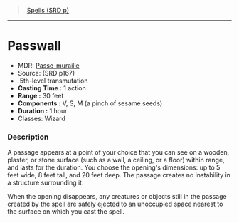 ﻿---
!SpellItem
Name: Passwall
AltName: '[Passe-muraille](hd_spells_passe_muraille.md)'
Type: transmutation
Level: 5
CastingTime: 1 action
Range: 30 feet
Components: V, S, M (a pinch of sesame seeds)
Duration: 1 hour
Classes: Wizard
Family: SpellVO
Source: (SRD p167)
Id: spells_vo.md#passwall
ParentLink: spells_vo.md#spells-srd-p
ParentName: Spells (SRD p)
NameLevel: 1
Attributes:
  Name: Passwall
  Markdown: >+
    # <!--Name-->Passwall<!--/Name-->


    - MDR: <!--AltName-->[Passe-muraille](hd_spells_passe_muraille.md)<!--/AltName-->

    - Source: <!--Source-->(SRD p167)<!--/Source-->

    -  <!--Level-->5<!--/Level-->th-level <!--Type-->transmutation<!--/Type-->

    - **Casting Time :** <!--CastingTime-->1 action<!--/CastingTime-->

    - **Range :** <!--Range-->30 feet<!--/Range-->

    - **Components :** <!--Components-->V, S, M (a pinch of sesame seeds)<!--/Components-->

    - **Duration :** <!--Duration-->1 hour<!--/Duration-->

    - Classes: <!--Classes-->Wizard<!--/Classes-->


    ### Description


    A passage appears at a point of your choice that you can see on a wooden, plaster, or stone surface (such as a wall, a ceiling, or a floor) within range, and lasts for the duration. You choose the opening's dimensions: up to 5 feet wide, 8 feet tall, and 20 feet deep. The passage creates no instability in a structure surrounding it.


    When the opening disappears, any creatures or objects still in the passage created by the spell are safely ejected to an unoccupied space nearest to the surface on which you cast the spell.

  AltName: '[Passe-muraille](hd_spells_passe_muraille.md)'
  Source: (SRD p167)
  Level: 5
  Type: transmutation
  CastingTime: 1 action
  Range: 30 feet
  Components: V, S, M (a pinch of sesame seeds)
  Duration: 1 hour
  Classes: Wizard
AttributesDictionary: >+
  Name: Passwall

  Markdown: >+

    # <!--Name-->Passwall<!--/Name-->





    - MDR: <!--AltName-->[Passe-muraille](hd_spells_passe_muraille.md)<!--/AltName-->



    - Source: <!--Source-->(SRD p167)<!--/Source-->



    -  <!--Level-->5<!--/Level-->th-level <!--Type-->transmutation<!--/Type-->



    - **Casting Time :** <!--CastingTime-->1 action<!--/CastingTime-->



    - **Range :** <!--Range-->30 feet<!--/Range-->



    - **Components :** <!--Components-->V, S, M (a pinch of sesame seeds)<!--/Components-->



    - **Duration :** <!--Duration-->1 hour<!--/Duration-->



    - Classes: <!--Classes-->Wizard<!--/Classes-->





    ### Description





    A passage appears at a point of your choice that you can see on a wooden, plaster, or stone surface (such as a wall, a ceiling, or a floor) within range, and lasts for the duration. You choose the opening's dimensions: up to 5 feet wide, 8 feet tall, and 20 feet deep. The passage creates no instability in a structure surrounding it.





    When the opening disappears, any creatures or objects still in the passage created by the spell are safely ejected to an unoccupied space nearest to the surface on which you cast the spell.



  AltName: '[Passe-muraille](hd_spells_passe_muraille.md)'

  Source: (SRD p167)

  Level: 5

  Type: transmutation

  CastingTime: 1 action

  Range: 30 feet

  Components: V, S, M (a pinch of sesame seeds)

  Duration: 1 hour

  Classes: Wizard

---
> [Spells (SRD p)](srd_spells.md)

---

# Passwall

- MDR: [Passe-muraille](hd_spells_passe_muraille.md)
- Source: (SRD p167)
-  5th-level transmutation
- **Casting Time :** 1 action
- **Range :** 30 feet
- **Components :** V, S, M (a pinch of sesame seeds)
- **Duration :** 1 hour
- Classes: Wizard

### Description

A passage appears at a point of your choice that you can see on a wooden, plaster, or stone surface (such as a wall, a ceiling, or a floor) within range, and lasts for the duration. You choose the opening's dimensions: up to 5 feet wide, 8 feet tall, and 20 feet deep. The passage creates no instability in a structure surrounding it.

When the opening disappears, any creatures or objects still in the passage created by the spell are safely ejected to an unoccupied space nearest to the surface on which you cast the spell.

